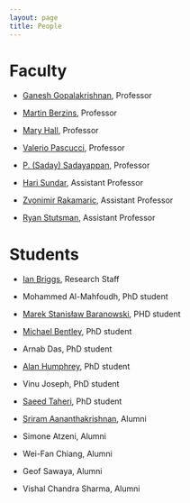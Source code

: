 ```yaml
---
layout: page
title: People
---
```


# Faculty
* [Ganesh Gopalakrishnan](http://www.cs.utah.edu/~ganesh), Professor


* [Martin Berzins](http://www.cs.utah.edu/~mb), Professor


* [Mary Hall](http://www.cs.utah.edu/~mhall), Professor


* [Valerio Pascucci](https://www.sci.utah.edu/people/pascucci.html), Professor


* [P. (Saday) Sadayappan](http://www.cs.utah.edu/~saday/), Professor


* [Hari Sundar](http://www.cs.utah.edu/~hari), Assistant Professor


* [Zvonimir Rakamaric](http://www.zvonimir.info/), Assistant Professor


* [Ryan Stutsman](http://www.cs.utah.edu/~stutsman), Assistant Professor


# Students
* [Ian Briggs](http://github.com/IanBriggs), Research Staff


* Mohammed Al-Mahfoudh, PhD student


* [Marek Stanisław Baranowski](http://github.com/keram88), PHD student


* [Michael Bentley](https://github.com/mikebentley15), PhD student


* Arnab Das, PhD student


* [Alan Humphrey](http://www.cs.utah.edu/~ahumphre/index.php), PhD student


* Vinu Joseph, PhD student


* [Saeed Taheri](https://staheri.github.io/), PhD student


* [Sriram Aananthakrishnan](http://www.cs.utah.edu/~sriram), Alumni


* Simone Atzeni, Alumni


* Wei-Fan Chiang, Alumni


* Geof Sawaya, Alumni


* Vishal Chandra Sharma, Alumni


